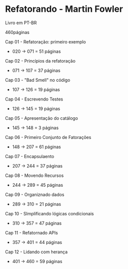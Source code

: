 # Refatorando - Martin Fowler

Livro em PT-BR

460páginas

Cap 01 - Refatoração: primeiro exemplo
+ 020 -> 071 = 51 páginas

Cap 02 - Princípios da refatoração
+ 071 -> 107 = 37 páginas

Cap 03 - "Bad Smell" no código
+ 107 -> 126 = 19 páginas

Cap 04 - Escrevendo Testes
+ 126 -> 145 = 19 páginas

Cap 05 - Apresentação do catálogo
+ 145 -> 148 = 3 páginas

Cap 06 - Primeiro Conjunto de Fatorações
+ 148 -> 207 = 61 páginas

Cap 07 - Encapsulaento
+ 207 -> 244 = 37 páginas

Cap 08 - Movendo Recursos
+ 244 -> 289 = 45 páginas

Cap 09 - Organiznado dados
+ 289 -> 310 = 21 páginas

Cap 10 - SImplificando lógicas condicionais
+ 310 -> 357 = 47 páginas

Cap 11 - Refatornado APIs
+ 357 -> 401 = 44 páginas

Cap 12 - Lidando com herança
+ 401 -> 460 = 59 páginas






